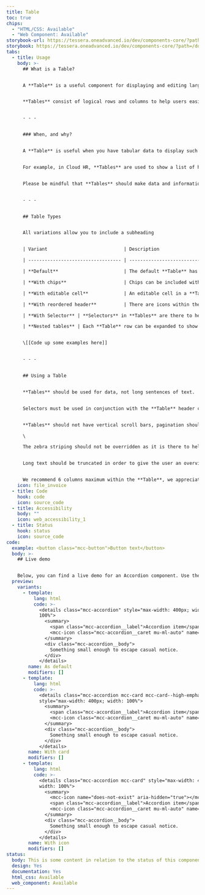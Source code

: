 ```yaml
---
title: Table
toc: true
chips:
  - "HTML/CSS: Available"
  - "Web Component: Available"
storybook-url: https://tessera.oneadvanced.io/dev/components-core/?path=/docs/html-button--as-default
storybook: https://tessera.oneadvanced.io/dev/components-core/?path=/docs/html-accordion--as-default
tabs:
  - title: Usage
    body: >-
      ## What is a Table?


      A **Table** is a useful component for displaying and editing large amounts of data like, statistics, employee clock ins, holidays, etc in a more customised yet organised way.


      **Tables** consist of logical rows and columns to help users easily find and reference sections of data.


      - - -


      ### When, and why?


      A **Table** is useful when you have tabular data to display such as data charts. **Tables** can help users easily digest large amounts of data. It can be especially useful when a user might need to edit this data or find a specific piece easily.


      For example, in Cloud HR, **Tables** are used to show a list of how many holidays you have booked and when they are. You can then perform a series of actions on each of these specific rows.


      Please be mindful that **Tables** should make data and information easier to digest information, not harder.


      - - -


      ## Table Types


      All variations allow you to include a subheading


      | Variant                            | Description                                                                                                                                                                                                               |

      | ---------------------------------- | ------------------------------------------------------------------------------------------------------------------------------------------------------------------------------------------------------------------------- |

      | **Default**                        | The default **Table** has an overflow button to enable actions to be performed on a specific selected row.                                                                                                                |

      | **With chips**                     | Chips can be included within the cells of a **Table** to help with quick references, breaking up repetitive information and/or quickly show positive, negative, etc statuses.                                             |

      | **With editable cell**             | An editable cell in a **Table** allowing users to edit the data within a specific cell.                                                                                                                                   |

      | **With reordered header**          | There are icons within the header to allow the user to reorder the content of that specific column either alphabetically or numerically, depending on the content. | 

      | **With Selector** | **Selectors** in **Tables** are there to help with selecting rows, in order to edit/delete etc or highlight specific cells for visibility purposes. |

      | **Nested tables** | Each **Table** row can be expanded to show additional information.|


      \[[Code up some examples here]]


      - - -


      ## Using a Table


      **Tables** should be used for data, not long sentences of text.


      Selectors must be used in conjunction with the **Table** header component. Where using pagination, it should be used with the **Table** footer component. Both of these components fall under the **Table** pattern and documentation for this pattern is coming soon.


      **Tables** should not have vertical scroll bars, pagination should be used instead as part of the footer **Table** pattern. **Tables** should not have more than 13 rows before using pagination.\

      \

      The zebra striping should not be overridden as it is there to help users scan and follow the **Table's** content easier as well as increasing accessibility. 


      Long text should be truncated in order to give the user an overview of the information. However a pop out (see pop out) should be implemented to reveal all of the information within that particular cell.


      We recommend 6 columns maximum within the **Table**, we appreciate some products may need more, however we advise that the product's information architecture should be reviewed when creating **Tables** to ensure that all columns are necessary for the user experience.
    icon: file_invoice
  - title: Code
    hook: code
    icon: source_code
  - title: Accessibility
    body: ""
    icon: web_accessibility_1
  - title: Status
    hook: status
    icon: source_code
code:
  example: <button class="mcc-button">Button text</button>
  body: >-
    ## Live demo


    Below, you can find a live demo for an Accordion component. Use the drop-down menus and radio buttons to view the different Button Types and Variants.
  preview:
    variants:
      - template:
          lang: html
          code: >-
            <details class="mcc-accordion" style="max-width: 400px; width:
            100%">
              <summary>
                <span class="mcc-accordion__label">Accordion item</span>
                <mcc-icon class="mcc-accordion__caret mu-ml-auto" name="angle_down" aria-hidden="true"></mcc-icon>
              </summary>
              <div class="mcc-accordion__body">
                Something small enough to escape casual notice.
              </div>
            </details>
        name: As default
        modifiers: []
      - template:
          lang: html
          code: >-
            <details class="mcc-accordion mcc-card mcc-card--high-emphasis"
            style="max-width: 400px; width: 100%">
              <summary>
                <span class="mcc-accordion__label">Accordion item</span>
                <mcc-icon class="mcc-accordion__caret mu-ml-auto" name="angle_down" aria-hidden="true"></mcc-icon>
              </summary>
              <div class="mcc-accordion__body">
                Something small enough to escape casual notice.
              </div>
            </details>
        name: With card
        modifiers: []
      - template:
          lang: html
          code: >-
            <details class="mcc-accordion mcc-card" style="max-width: 400px;
            width: 100%">
              <summary>
                <mcc-icon name="does-not-exist" aria-hidden="true"></mcc-icon>
                <span class="mcc-accordion__label">Accordion item</span>
                <mcc-icon class="mcc-accordion__caret mu-ml-auto" name="angle_down" aria-hidden="true"></mcc-icon>
              </summary>
              <div class="mcc-accordion__body">
                Something small enough to escape casual notice.
              </div>
            </details>
        name: With icon
        modifiers: []
status:
  body: This is some content in relation to the status of this component.
  design: Yes
  documentation: Yes
  html_css: Available
  web_component: Available
---
```

